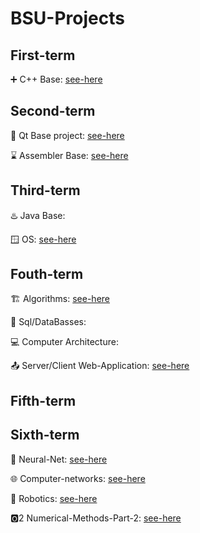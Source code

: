 # BSU-Projects
## First-term
➕ C++ Base: [see-here](https://github.com/NiCHUY/BSU-Projects/tree/main/1st-Term/C%2B%2B)
## Second-term
🌱 Qt Base project: [see-here](https://github.com/NiCHUY/Flappy-Meat)

⌛ Assembler Base: [see-here](https://github.com/NiCHUY/BSU-Projects/tree/main/2nd-Term/Assembler-Labs)
## Third-term
♨️ Java Base:

🪟 OS: [see-here](https://github.com/NiCHUY/BSU-Projects/tree/main/3rd-Term/OS)
## Fouth-term
🏗️ Algorithms: [see-here](https://github.com/NiCHUY/BSU-Projects/tree/main/4th-Term/Algorithms)

📑 Sql/DataBasses:

💻 Computer Architecture: 

📤 Server/Client Web-Application: [see-here](https://github.com/NiCHUY/WG)
## Fifth-term
## Sixth-term
🧠 Neural-Net: [see-here](https://github.com/NiCHUY/BSU-Projects/tree/main/6th-Term/Neural-Net)

🌐 Computer-networks: [see-here](https://github.com/NiCHUY/BSU-Projects/tree/main/6th-Term/Computer-networks)

🤖 Robotics: [see-here](https://github.com/NiCHUY/BSU-Projects/tree/main/6th-Term/Robotics)

🅾️2 Numerical-Methods-Part-2: [see-here](https://github.com/NiCHUY/BSU-Projects/tree/main/6th-Term/Numerical-Methods-Part-2)

